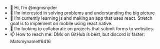 - 👋 Hi, I’m @mgmsnyder
- 👀 I’m interested in solving problems and understanding the big picture
- 🌱 I’m currently learning js and making an app that uses react. Stretch goal is to implement on mobile using react native.
- 💞️ I’m looking to collaborate on projects that submit forms to websites.
- 📫 How to reach me: DMs on GitHub is best, but discord is faster: Matsmyname#6416

<!---
mgmsnyder/mgmsnyder is a ✨ special ✨ repository because its `README.md` (this file) appears on your GitHub profile.
You can click the Preview link to take a look at your changes.
--->
